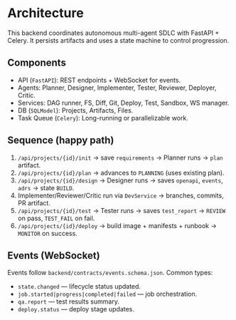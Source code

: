 # Architecture

This backend coordinates autonomous multi-agent SDLC with FastAPI + Celery. It persists artifacts and uses a state machine to control progression.

## Components

- API (`FastAPI`): REST endpoints + WebSocket for events.
- Agents: Planner, Designer, Implementer, Tester, Reviewer, Deployer, Critic.
- Services: DAG runner, FS, Diff, Git, Deploy, Test, Sandbox, WS manager.
- DB (`SQLModel`): Projects, Artifacts, Files.
- Task Queue (`Celery`): Long-running or parallelizable work.

## Sequence (happy path)

1. `/api/projects/{id}/init` → save `requirements` → Planner runs → `plan` artifact.
2. `/api/projects/{id}/plan` → advances to `PLANNING` (uses existing plan).
3. `/api/projects/{id}/design` → Designer runs → saves `openapi`, `events`, `adrs` → state `BUILD`.
4. Implementer/Reviewer/Critic run via `DevService` → branches, commits, PR artifact.
5. `/api/projects/{id}/test` → Tester runs → saves `test_report` → `REVIEW` on pass, `TEST_FAIL` on fail.
6. `/api/projects/{id}/deploy` → build image + manifests + runbook → `MONITOR` on success.

## Events (WebSocket)

Events follow `backend/contracts/events.schema.json`. Common types:
- `state.changed` — lifecycle status updated.
- `job.started|progress|completed|failed` — job orchestration.
- `qa.report` — test results summary.
- `deploy.status` — deploy stage updates.

